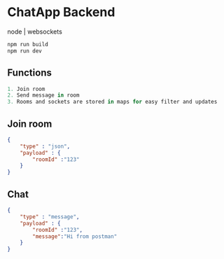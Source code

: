 # ChatApp Backend
node | websockets 


```bash
npm run build
npm run dev
```

## Functions

```javascript
1. Join room
2. Send message in room
3. Rooms and sockets are stored in maps for easy filter and updates
```
## Join room
```Json
{
    "type" : "json",
    "payload" : {
        "roomId" :"123"
    }
}
```
## Chat
```Json
{
    "type" : "message",
    "payload" : {
        "roomId" :"123",
        "message":"Hi from postman"
    }
}
```